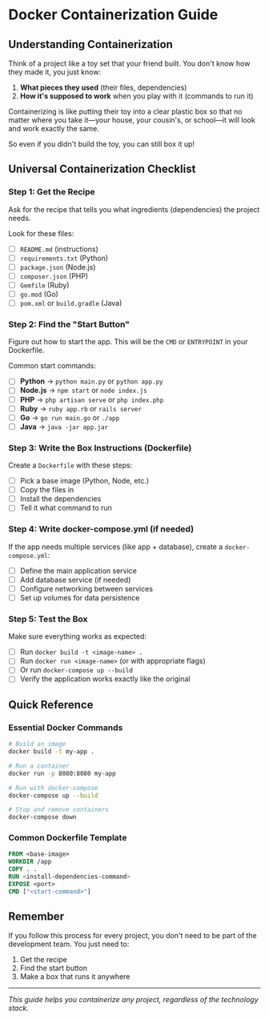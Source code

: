 # Docker Containerization Guide

## Understanding Containerization

Think of a project like a toy set that your friend built. You don't know how they made it, you just know:

1. **What pieces they used** (their files, dependencies)
2. **How it's supposed to work** when you play with it (commands to run it)

Containerizing is like putting their toy into a clear plastic box so that no matter where you take it—your house, your cousin's, or school—it will look and work exactly the same.

So even if you didn't build the toy, you can still box it up!

## Universal Containerization Checklist

### Step 1: Get the Recipe
Ask for the recipe that tells you what ingredients (dependencies) the project needs.

Look for these files:
- [ ] `README.md` (instructions)
- [ ] `requirements.txt` (Python)
- [ ] `package.json` (Node.js)
- [ ] `composer.json` (PHP)
- [ ] `Gemfile` (Ruby)
- [ ] `go.mod` (Go)
- [ ] `pom.xml` or `build.gradle` (Java)

### Step 2: Find the "Start Button"
Figure out how to start the app. This will be the `CMD` or `ENTRYPOINT` in your Dockerfile.

Common start commands:
- [ ] **Python** → `python main.py` or `python app.py`
- [ ] **Node.js** → `npm start` or `node index.js`
- [ ] **PHP** → `php artisan serve` or `php index.php`
- [ ] **Ruby** → `ruby app.rb` or `rails server`
- [ ] **Go** → `go run main.go` or `./app`
- [ ] **Java** → `java -jar app.jar`

### Step 3: Write the Box Instructions (Dockerfile)
Create a `Dockerfile` with these steps:
- [ ] Pick a base image (Python, Node, etc.)
- [ ] Copy the files in
- [ ] Install the dependencies
- [ ] Tell it what command to run

### Step 4: Write docker-compose.yml (if needed)
If the app needs multiple services (like app + database), create a `docker-compose.yml`:
- [ ] Define the main application service
- [ ] Add database service (if needed)
- [ ] Configure networking between services
- [ ] Set up volumes for data persistence

### Step 5: Test the Box
Make sure everything works as expected:
- [ ] Run `docker build -t <image-name> .`
- [ ] Run `docker run <image-name>` (or with appropriate flags)
- [ ] Or run `docker-compose up --build`
- [ ] Verify the application works exactly like the original

## Quick Reference

### Essential Docker Commands
```bash
# Build an image
docker build -t my-app .

# Run a container
docker run -p 8080:8080 my-app

# Run with docker-compose
docker-compose up --build

# Stop and remove containers
docker-compose down
```

### Common Dockerfile Template
```dockerfile
FROM <base-image>
WORKDIR /app
COPY . .
RUN <install-dependencies-command>
EXPOSE <port>
CMD ["<start-command>"]
```

## Remember
If you follow this process for every project, you don't need to be part of the development team. You just need to:
1. Get the recipe
2. Find the start button  
3. Make a box that runs it anywhere

---

*This guide helps you containerize any project, regardless of the technology stack.*
